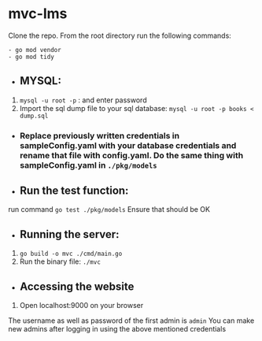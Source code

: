 # mvc-lms

Clone the repo. From the root directory run the following commands:
```
- go mod vendor
- go mod tidy
```

- ## MYSQL:
1. `mysql -u root -p` : and enter password
2. Import the sql dump file to your sql database: `mysql -u root -p books < dump.sql`

- ### Replace previously written credentials in sampleConfig.yaml with your database credentials and rename that file with config.yaml. Do the same thing with sampleConfig.yaml in `./pkg/models`

- ## Run the test function:
run command `go test ./pkg/models`
Ensure that should be OK 

- ## Running the server:
1. `go build -o mvc ./cmd/main.go`
2.  Run the binary file: `./mvc`

- ## Accessing the website
1. Open localhost:9000 on your browser

The username as well as password of the first admin is `admin` 
You can make new admins after logging in using the above mentioned credentials